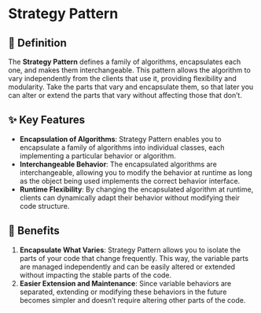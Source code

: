 # Strategy Pattern

## 📘 Definition
The **Strategy Pattern** defines a family of algorithms, encapsulates each one, and makes them interchangeable. This pattern allows the algorithm to vary independently from the clients that use it, providing flexibility and modularity.
Take the parts that vary and encapsulate them, so that later you can alter or extend the parts that vary without affecting those that don’t.

## ✨ Key Features
- **Encapsulation of Algorithms**: Strategy Pattern enables you to encapsulate a family of algorithms into individual classes, each implementing a particular behavior or algorithm.
- **Interchangeable Behavior**: The encapsulated algorithms are interchangeable, allowing you to modify the behavior at runtime as long as the object being used implements the correct behavior interface.
- **Runtime Flexibility**: By changing the encapsulated algorithm at runtime, clients can dynamically adapt their behavior without modifying their code structure.

## 🎯 Benefits
1. **Encapsulate What Varies**: Strategy Pattern allows you to isolate the parts of your code that change frequently. This way, the variable parts are managed independently and can be easily altered or extended without impacting the stable parts of the code.
2. **Easier Extension and Maintenance**: Since variable behaviors are separated, extending or modifying these behaviors in the future becomes simpler and doesn’t require altering other parts of the code.
